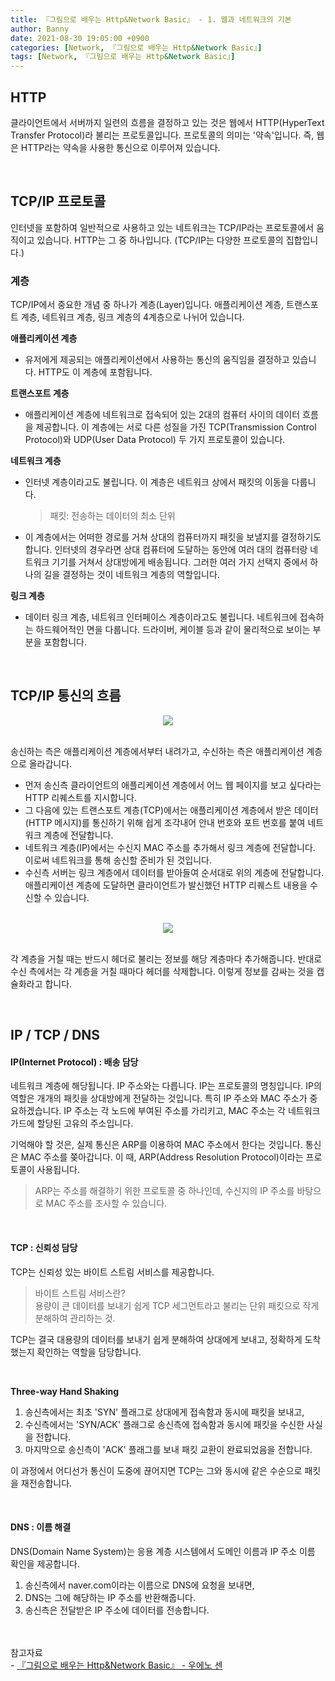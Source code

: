 ```yaml
---
title: 『그림으로 배우는 Http&Network Basic』 - 1. 웹과 네트워크의 기본
author: Banny
date: 2021-08-30 19:05:00 +0900
categories: [Network, 『그림으로 배우는 Http&Network Basic』]
tags: [Network, 『그림으로 배우는 Http&Network Basic』]
---
```


## HTTP

클라이언트에서 서버까지 일련의 흐름을 결정하고 있는 것은 웹에서 HTTP(HyperText Transfer Protocol)라 불리는 프로토콜입니다.
프로토콜의 의미는 '약속'입니다. 즉, 웹은 HTTP라는 약속을 사용한 통신으로 이루어져 있습니다.

<br>

## TCP/IP 프로토콜

인터넷을 포함하여 일반적으로 사용하고 있는 네트워크는 TCP/IP라는 프로토콜에서 움직이고 있습니다. HTTP는 그 중 하나입니다. (TCP/IP는 다양한 프로토콜의 집합입니다.)

### 계층

TCP/IP에서 중요한 개념 중 하나가 계층(Layer)입니다. 애플리케이션 계층, 트랜스포트 계층, 네트워크 계층, 링크 계층의 4계층으로 나뉘어 있습니다.

<strong>애플리케이션 계층</strong>

- 유저에게 제공되는 애플리케이션에서 사용하는 통신의 움직임을 결정하고 있습니다.
  HTTP도 이 계층에 포함됩니다.

<strong>트랜스포트 계층</strong>

- 애플리케이션 계층에 네트워크로 접속되어 있는 2대의 컴퓨터 사이의 데이터 흐름을 제공합니다.
  이 계층에는 서로 다른 성질을 가진 TCP(Transmission Control Protocol)와 UDP(User Data Protocol) 두 가지 프로토콜이 있습니다.

<strong>네트워크 계층</strong>

- 인터넷 계층이라고도 불립니다. 이 계층은 네트워크 상에서 패킷의 이동을 다룹니다.

  > 패킷: 전송하는 데이터의 최소 단위

- 이 계층에서는 어떠한 경로를 거쳐 상대의 컴퓨터까지 패킷을 보낼지를 결정하기도 합니다.
  인터넷의 경우라면 상대 컴퓨터에 도달하는 동안에 여러 대의 컴퓨터랑 네트워크 기기를 거쳐서 상대방에게 배송됩니다. 그러한 여러 가지 선택지 중에서 하나의 길을 결정하는 것이 네트워크 계층의 역할입니다.

<strong>링크 계층</strong>

- 데이터 링크 계층, 네트워크 인터페이스 계층이라고도 불립니다.
  네트워크에 접속하는 하드웨어적인 면을 다룹니다. 드라이버, 케이블 등과 같이 물리적으로 보이는 부분을 포함합니다.

<br>

## TCP/IP 통신의 흐름

<center>
<img src="https://user-images.githubusercontent.com/62047302/131317944-454e6c6d-19a2-4691-8520-e7b122b0fa9b.png">
</center>

<br>

송신하는 측은 애플리케이션 계층에서부터 내려가고, 수신하는 측은 애플리케이션 계층으로 올라갑니다.

- 먼저 송신측 클라이언트의 애플리케이션 계층에서 어느 웹 페이지를 보고 싶다라는 HTTP 리퀘스트를 지시합니다.
- 그 다음에 있는 트랜스포트 계층(TCP)에서는 애플리케이션 계층에서 받은 데이터(HTTP 메시지)를 통신하기 위해 쉽게 조각내어 안내 번호와 포트 번호를 붙여 네트워크 계층에 전달합니다.
- 네트워크 계층(IP)에서는 수신지 MAC 주소를 추가해서 링크 계층에 전달합니다. 이로써 네트워크를 통해 송신할 준비가 된 것입니다.
- 수신측 서버는 링크 계층에서 데이터를 받아들여 순서대로 위의 계층에 전달합니다. 애플리케이션 계층에 도달하면 클라이언트가 발신했던 HTTP 리퀘스트 내용을 수신할 수 있습니다.

<br>

<center>
<img src="https://user-images.githubusercontent.com/62047302/131318456-afd17e69-c742-47af-922c-0dd0bbd39f58.png">
</center>

<br>

각 계층을 거칠 때는 반드시 헤더로 불리는 정보를 해당 계층마다 추가해줍니다. 반대로 수신 측에서는 각 계층을 거칠 때마다 헤더를 삭제합니다.
이렇게 정보를 감싸는 것을 캡슐화라고 합니다.

<br>

## IP / TCP / DNS

#### IP(Internet Protocol) : 배송 담당

네트워크 계층에 해당됩니다. IP 주소와는 다릅니다. IP는 프로토콜의 명칭입니다.
IP의 역할은 개개의 패킷을 상대방에게 전달하는 것입니다. 특히 IP 주소와 MAC 주소가 중요하겠습니다.
IP 주소는 각 노드에 부여된 주소를 가리키고, MAC 주소는 각 네트워크 가드에 할당된 고유의 주소입니다.

기억해야 할 것은, 실제 통신은 ARP를 이용하여 MAC 주소에서 한다는 것입니다.
통신은 MAC 주소를 쫒아갑니다. 이 때, ARP(Address Resolution Protocol)이라는 프로토콜이 사용됩니다.

> ARP는 주소를 해결하기 위한 프로토콜 중 하나인데, 수신지의 IP 주소를 바탕으로 MAC 주소를 조사할 수 있습니다.

<br>

#### TCP : 신뢰성 담당

TCP는 신뢰성 있는 바이트 스트림 서비스를 제공합니다.

> 바이트 스트림 서비스란? <br>
> 용량이 큰 데이터를 보내기 쉽게 TCP 세그먼트라고 불리는 단위 패킷으로 작게 분해하여 관리하는 것.

TCP는 결국 대용량의 데이터를 보내기 쉽게 분해하여 상대에게 보내고, 정확하게 도착했는지 확인하는 역할을 담당합니다.

<br>

<strong>Three-way Hand Shaking</strong>

1. 송신측에서는 최초 'SYN' 플래그로 상대에게 접속함과 동시에 패킷을 보내고,
2. 수신측에서는 'SYN/ACK' 플래그로 송신측에 접속함과 동시에 패킷을 수신한 사실을 전합니다.
3. 마지막으로 송신측이 'ACK' 플래그를 보내 패킷 교환이 완료되었음을 전합니다.

이 과정에서 어디선가 통신이 도중에 끊어지면 TCP는 그와 동시에 같은 수순으로 패킷을 재전송합니다.

<br>

#### DNS : 이름 해결

DNS(Domain Name System)는 응용 계층 시스템에서 도메인 이름과 IP 주소 이름 확인을 제공합니다.

1. 송신측에서 naver.com이라는 이름으로 DNS에 요청을 보내면,
2. DNS는 그에 해당하는 IP 주소를 반환해줍니다.
3. 송신측은 전달받은 IP 주소에 데이터를 전송합니다.

<br>
<br>
참고자료<br>
- <a href="http://www.yes24.com/Product/Goods/15894097">『그림으로 배우는 Http&Network Basic』 - 우에노 센</a>
